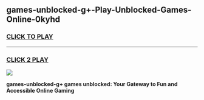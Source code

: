 
## games-unblocked-g+-Play-Unblocked-Games-Online-0kyhd
<h3>
<a href="https://premium76.site?title=games-unblocked-g+&ref=24A">CLICK TO PLAY</a></h3>
<hr>

<h3>
<a href="https://premium76.site?title=games-unblocked-g+&ref=24A">CLICK 2 PLAY</a>
  
</h3>

<a href="https://premium76.site?title=games-unblocked-g+&ref=24A"><img src="https://clearcache.store/games.png"></a>


**games-unblocked-g+ games unblocked: Your Gateway to Fun and Accessible Online Gaming**

